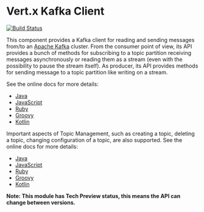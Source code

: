 # Vert.x Kafka Client

[![Build Status](https://travis-ci.org/vert-x3/vertx-kafka-client.svg?branch=master)](https://travis-ci.org/vert-x3/vertx-kafka-client)

This component provides a Kafka client for reading and sending messages from/to an [Apache Kafka](https://kafka.apache.org/) cluster.
From the consumer point of view, its API provides a bunch of methods for subscribing to a topic partition receiving
messages asynchronously or reading them as a stream (even with the possibility to pause the stream itself).
As producer, its API provides methods for sending message to a topic partition like writing on a stream.

See the online docs for more details:
- [Java](https://vertx.io/docs/vertx-kafka-client/java)
- [JavaScript](https://vertx.io/docs/vertx-kafka-client/js)
- [Ruby](https://vertx.io/docs/vertx-kafka-client/ruby)
- [Groovy](https://vertx.io/docs/vertx-kafka-client/groovy)
- [Kotlin](https://vertx.io/docs/vertx-kafka-client/kotlin)

Important aspects of Topic Management, such as creating a topic, deleting a topic, changing configuration of a topic, are also supported.
See the online docs for more details:
- [Java](https://vertx.io/docs/vertx-kafka-client/java/#_vert_x_kafka_adminutils)
- [JavaScript](https://vertx.io/docs/vertx-kafka-client/js/#_vert_x_kafka_adminutils)
- [Ruby](https://vertx.io/docs/vertx-kafka-client/ruby/#_vert_x_kafka_adminutils)
- [Groovy](https://vertx.io/docs/vertx-kafka-client/groovy/#_vert_x_kafka_adminutils)
- [Kotlin](https://vertx.io/docs/vertx-kafka-client/kotlin/#_vert_x_kafka_adminutils)

**Note: This module has Tech Preview status, this means the API can change between versions.**
